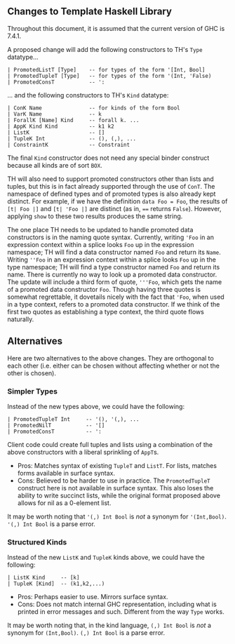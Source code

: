 ## Changes to Template Haskell Library



Throughout this document, it is assumed that the current version of GHC is 7.4.1.



A proposed change will add the following constructors to TH's `Type` datatype...


```wiki
| PromotedListT [Type]    -- for types of the form '[Int, Bool]
| PromotedTupleT [Type]   -- for types of the form '(Int, 'False)
| PromotedConsT           -- ':
```


... and the following constructors to TH's `Kind` datatype:


```wiki
| ConK Name               -- for kinds of the form Bool
| VarK Name               -- k
| ForallK [Name] Kind     -- forall k. ...
| AppK Kind Kind          -- k1 k2
| ListK                   -- []
| TupleK Int              -- (), (,), ...
| ConstraintK             -- Constraint
```


The final `Kind` constructor does not need any special binder construct because all kinds are of sort `BOX`.



TH will also need to support promoted constructors other than lists and tuples, but this is in fact already supported through the use of `ConT`. The namespace of defined types and of promoted types is also already kept distinct. For example, if we have the definition `data Foo = Foo`, the results of ` [t| Foo |] ` and ` [t| 'Foo |] ` are distinct (as in, `==` returns `False`). However, applying `show` to these two results produces the same string.



The one place TH needs to be updated to handle promoted data constructors is in the naming quote syntax. Currently, writing `'Foo` in an expression context within a splice looks `Foo` up in the expression namespace; TH will find a data constructor named `Foo` and return its `Name`. Writing `''Foo` in an expression context within a splice looks `Foo` up in the type namespace; TH will find a type constructor named `Foo` and return its name. There is currently no way to look up a promoted data constructor. The update will include a third form of quote, `'''Foo`, which gets the name of a promoted data constructor `Foo`. Though having three quotes is somewhat regrettable, it dovetails nicely with the fact that `'Foo`, when used in a type context, refers to a promoted data constructor. If we think of the first two quotes as establishing a type context, the third quote flows naturally.


## Alternatives



Here are two alternatives to the above changes. They are orthogonal to each other (i.e. either can be chosen without affecting whether or not the other is chosen).


### Simpler Types



Instead of the new types above, we could have the following:


```wiki
| PromotedTupleT Int     -- '(), '(,), ...
| PromotedNilT           -- '[]
| PromotedConsT          -- ':
```


Client code could create full tuples and lists using a combination of the above constructors with a liberal sprinkling of `AppT`s.


- Pros: Matches syntax of existing `TupleT` and `ListT`. For lists, matches forms available in surface syntax.
- Cons: Believed to be harder to use in practice. The `PromotedTupleT` construct here is not available in surface syntax. This also loses the ability to write succinct lists, while the original format proposed above allows for nil as a 0-element list.


It may be worth noting that `'(,) Int Bool` is *not* a synonym for `'(Int,Bool)`. `'(,) Int Bool` is a parse error.


### Structured Kinds



Instead of the new `ListK` and `TupleK` kinds above, we could have the following:


```wiki
| ListK Kind     -- [k]
| TupleK [Kind]  -- (k1,k2,...)
```

- Pros: Perhaps easier to use. Mirrors surface syntax.
- Cons: Does not match internal GHC representation, including what is printed in error messages and such. Different from the way `Type` works.


It may be worth noting that, in the kind language, `(,) Int Bool` is *not* a synonym for `(Int,Bool)`. `(,) Int Bool` is a parse error.


